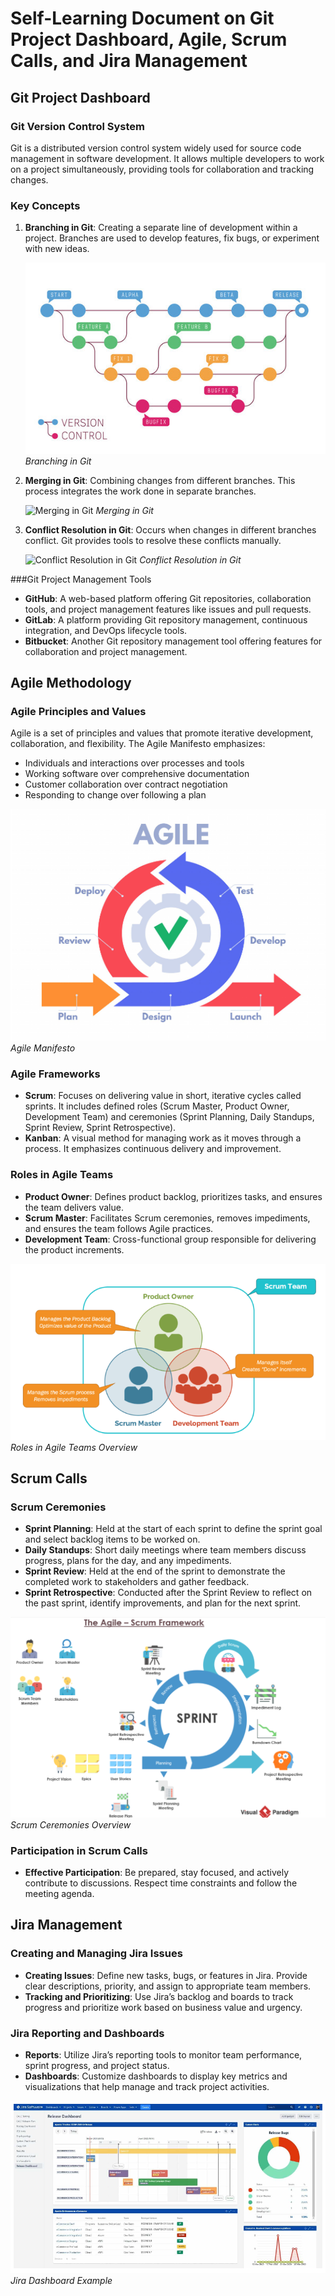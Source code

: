 # Self-Learning Document on Git Project Dashboard, Agile, Scrum Calls, and Jira Management

## Git Project Dashboard

### Git Version Control System
Git is a distributed version control system widely used for source code management in software development. It allows multiple developers to work on a project simultaneously, providing tools for collaboration and tracking changes.

### Key Concepts
1. **Branching in Git**: Creating a separate line of development within a project. Branches are used to develop features, fix bugs, or experiment with new ideas.

   ![Branching in Git](https://github.com/saiharitha1310/IMAGE/blob/main/360_F_497475123_YtIC8M306fNFzcysNec2XDvfDjaIhJQc.jpg)
   *Branching in Git*

2. **Merging in Git**: Combining changes from different branches. This process integrates the work done in separate branches.

   ![Merging in Git](https://git-scm.com/book/en/v2/images/basic-merging-1.png)
   *Merging in Git*

3. **Conflict Resolution in Git**: Occurs when changes in different branches conflict. Git provides tools to resolve these conflicts manually.

   ![Conflict Resolution in Git](https://git-scm.com/book/en/v2/images/basic-merging-2.png)
   *Conflict Resolution in Git*


###Git Project Management Tools
- **GitHub**: A web-based platform offering Git repositories, collaboration tools, and project management features like issues and pull requests.
- **GitLab**: A platform providing Git repository management, continuous integration, and DevOps lifecycle tools.
- **Bitbucket**: Another Git repository management tool offering features for collaboration and project management.


## Agile Methodology

### Agile Principles and Values
Agile is a set of principles and values that promote iterative development, collaboration, and flexibility. The Agile Manifesto emphasizes:
- Individuals and interactions over processes and tools
- Working software over comprehensive documentation
- Customer collaboration over contract negotiation
- Responding to change over following a plan

![Agile Manifesto](https://github.com/saiharitha1310/IMAGE/blob/main/AGILE.png)
*Agile Manifesto*

### Agile Frameworks
- **Scrum**: Focuses on delivering value in short, iterative cycles called sprints. It includes defined roles (Scrum Master, Product Owner, Development Team) and ceremonies (Sprint Planning, Daily Standups, Sprint Review, Sprint Retrospective).
- **Kanban**: A visual method for managing work as it moves through a process. It emphasizes continuous delivery and improvement.

### Roles in Agile Teams
- **Product Owner**: Defines product backlog, prioritizes tasks, and ensures the team delivers value.
- **Scrum Master**: Facilitates Scrum ceremonies, removes impediments, and ensures the team follows Agile practices.
- **Development Team**: Cross-functional group responsible for delivering the product increments.

![Roles in Agile Teams](https://github.com/saiharitha1310/IMAGE/blob/main/Screenshot%202024-06-18%20221257.png)
*Roles in Agile Teams Overview*

## Scrum Calls

### Scrum Ceremonies
- **Sprint Planning**: Held at the start of each sprint to define the sprint goal and select backlog items to be worked on.
- **Daily Standups**: Short daily meetings where team members discuss progress, plans for the day, and any impediments.
- **Sprint Review**: Held at the end of the sprint to demonstrate the completed work to stakeholders and gather feedback.
- **Sprint Retrospective**: Conducted after the Sprint Review to reflect on the past sprint, identify improvements, and plan for the next sprint.

![Scrum Ceremonies](https://github.com/saiharitha1310/IMAGE/blob/main/SCRUM.png)
*Scrum Ceremonies Overview*

### Participation in Scrum Calls
- **Effective Participation**: Be prepared, stay focused, and actively contribute to discussions. Respect time constraints and follow the meeting agenda.

## Jira Management

### Creating and Managing Jira Issues
- **Creating Issues**: Define new tasks, bugs, or features in Jira. Provide clear descriptions, priority, and assign to appropriate team members.
- **Tracking and Prioritizing**: Use Jira’s backlog and boards to track progress and prioritize work based on business value and urgency.


### Jira Reporting and Dashboards
- **Reports**: Utilize Jira’s reporting tools to monitor team performance, sprint progress, and project status.
- **Dashboards**: Customize dashboards to display key metrics and visualizations that help manage and track project activities.

![Jira Dashboard](https://github.com/saiharitha1310/IMAGE/blob/main/Screenshot%202024-06-18%20222101.png)
*Jira Dashboard Example*


